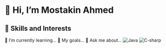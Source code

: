 # 👋 Hi, I’m Mostakin Ahmed
## 🚀 Skills and Interests
🌱 I’m currently learning...
🎯 My goals...
💬 Ask me about...
![Java](https://img.shields.io/badge/python-3.8-blue)
![C-sharp](https://img.shields.io/badge/React-18.0-blue)



<!--
**mostakinahmed/mostakinahmed** is a ✨ _special_ ✨ repository because its `README.md` (this file) appears on your GitHub profile.

Here are some ideas to get you started:

- 🔭 I’m currently working on ...
- 🌱 I’m currently learning ...
- 👯 I’m looking to collaborate on ...
- 🤔 I’m looking for help with ...
- 💬 Ask me about ...
- 📫 How to reach me: ...
- 😄 Pronouns: ...
- ⚡ Fun fact: ...
-->
